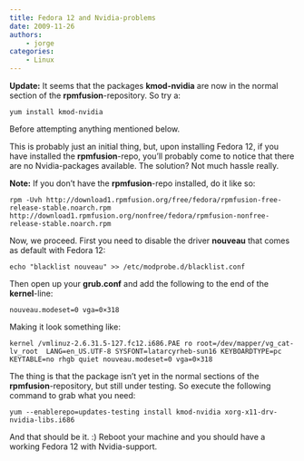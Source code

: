 ```yaml
---
title: Fedora 12 and Nvidia-problems
date: 2009-11-26
authors:
    - jorge
categories:
    - Linux
---
```

**Update:** It seems that the packages **kmod-nvidia** are now in the normal section of the **rpmfusion**-repository. So try a:

```
yum install kmod-nvidia
```

Before attempting anything mentioned below.

This is probably just an initial thing, but, upon installing Fedora 12, if you have installed the **rpmfusion**-repo, you’ll probably come to notice that there are no Nvidia-packages available. The solution? Not much hassle really.

**Note:** If you don’t have the **rpmfusion**-repo installed, do it like so:

```
rpm -Uvh http://download1.rpmfusion.org/free/fedora/rpmfusion-free-release-stable.noarch.rpm http://download1.rpmfusion.org/nonfree/fedora/rpmfusion-nonfree-release-stable.noarch.rpm
```

Now, we proceed. First you need to disable the driver **nouveau** that comes as default with Fedora 12:

```
echo "blacklist nouveau" >> /etc/modprobe.d/blacklist.conf
```

Then open up your **grub.conf** and add the following to the end of the **kernel**-line:

```
nouveau.modeset=0 vga=0×318
```

Making it look something like:

```
kernel /vmlinuz-2.6.31.5-127.fc12.i686.PAE ro root=/dev/mapper/vg_cat-lv_root  LANG=en_US.UTF-8 SYSFONT=latarcyrheb-sun16 KEYBOARDTYPE=pc KEYTABLE=no rhgb quiet nouveau.modeset=0 vga=0×318
```

The thing is that the package isn’t yet in the normal sections of the **rpmfusion**-repository, but still under testing. So execute the following command to grab what you need:

```
yum --enablerepo=updates-testing install kmod-nvidia xorg-x11-drv-nvidia-libs.i686
```

And that should be it. :) Reboot your machine and you should have a working Fedora 12 with Nvidia-support.

